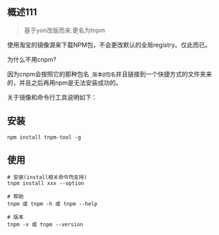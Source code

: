 ## 概述111

> 基于yon改版而来.更名为tnpm

使用淘宝的镜像源来下载NPM包，不会更改默认的全局registry。仅此而已。

为什么不用cnpm?

因为cnpm会按照它的那种包名`_版本@包名`并且链接到一个快捷方式的文件夹来的，并且之后再用npm是无法安装成功的。

关于镜像和命令行工具说明如下：




## 安装

```
npm install tnpm-tool -g
```



## 使用

```
# 安装(install相关命令均支持)
tnpm install xxx --option

# 帮助
tnpm 或 tnpm -h 或 tnpm --help

# 版本
tnpm -v 或 tnpm --version
```
